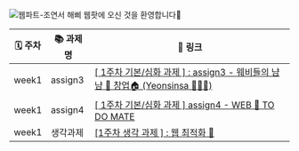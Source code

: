 ![웹파트-조연서](https://user-images.githubusercontent.com/79238676/227775750-b96cb5e8-e61a-41f0-9de1-50a1e26a7256.png)
해삐 웹팟에 오신 것을 환영합니다🌼

| 🗓 주차 | 📚 과제명 | 🔗 링크                                                                                                                            |
| ------ | --------- | ---------------------------------------------------------------------------------------------------------------------------------- |
| week1  | assign3   | [[ 1주차 기본/심화 과제 ] : assign3 - 웨비들의 냠냠 🍰 창업🏠 (Yeonsinsa 👗👖👚)](https://github.com/GO-SOPT-WEB/YeonSeoJo/pull/1) |
| week1  | assign4   | [[ 1주차 기본/심화 과제 ] assign4 - WEB 💛 TO DO MATE ](https://github.com/GO-SOPT-WEB/YeonSeoJo/pull/2)                           |
| week1  | 생각과제  | [[1주차 생각 과제 ] : 웹 최적화 💭](https://github.com/GO-SOPT-WEB/YeonSeoJo/pull/3)                                               |
